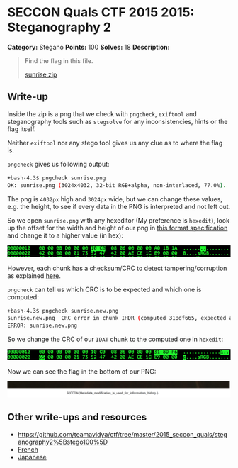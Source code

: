 # SECCON Quals CTF 2015 2015: Steganography 2

**Category:** Stegano
**Points:** 100
**Solves:** 18
**Description:**

> Find the flag in this file.
> 
> [sunrise.zip](https://github.com/SECCON/SECCON2015_online_CTF/blob/master/Stegano/100_Steganography%202/sunrise.zip)


## Write-up

Inside the zip is a png that we check with `pngcheck`, `exiftool` and steganography tools such as `stegsolve` for any inconsistencies, hints or the flag itself.

Neither `exiftool` nor any stego tool gives us any clue as to where the flag is.

`pngcheck` gives us following output:

```bash
+bash-4.3$ pngcheck sunrise.png 
OK: sunrise.png (3024x4032, 32-bit RGB+alpha, non-interlaced, 77.0%).
```

The png is `4032px` high and `3024px` wide, but we can change these values, e.g. the height, to see if every data in the PNG is interpreted and not left out.

So we open `sunrise.png` with any hexeditor (My preference is `hexedit`), look up the offset for the width and height of our png in [this format specification](http://www.w3.org/TR/PNG/#11IHDR) and change it to a higher value (in hex):

![](./hexedit-1.png)

However, each chunk has a checksum/CRC to detect tampering/corruption as explained [here](http://www.w3.org/TR/PNG/#5Chunk-layout).

`pngcheck` can tell us which CRC is to be expected and which one is computed:

```bash
+bash-4.3$ pngcheck sunrise.new.png 
sunrise.new.png  CRC error in chunk IHDR (computed 318df665, expected a01b1a42)
ERROR: sunrise.new.png
```

So we change the CRC of our `IDAT` chunk to the computed one in `hexedit`:

![](./hexedit-2.png)

Now we can see the flag in the bottom of our PNG:

![](./bottom.png)

## Other write-ups and resources

* <https://github.com/teamavidya/ctf/tree/master/2015_seccon_quals/steganography2%5Bstego100%5D>
* [French](http://khack40.info/seccon-ctf-2015-steganography-2/)
* [Japanese](http://iwasi.hatenablog.jp/entry/2015/12/06/190557)
